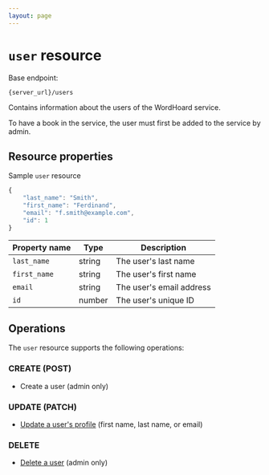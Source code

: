 ```yaml
---
layout: page
---
```

# `user` resource

Base endpoint:

```shell
{server_url}/users
```

Contains information about the users of the WordHoard service.

To have a book in the service, the user must first be added to the service by admin.

## Resource properties

Sample `user` resource

```js
{
    "last_name": "Smith",
    "first_name": "Ferdinand",
    "email": "f.smith@example.com",
    "id": 1
}
```

| Property name | Type | Description |
| ------------- | ----------- | ----------- |
| `last_name` | string | The user's last name |
| `first_name` | string | The user's first name |
| `email` | string | The user's email address |
| `id` | number | The user's unique ID |

## Operations

The `user` resource supports the following operations:

### CREATE (POST)

* Create a user (admin only)

### UPDATE (PATCH)

* [Update a user's profile](docs/users/references/update-a-user-profile.md) (first name, last name, or email)

### DELETE

* [Delete a user](docs/users/references/delete-a-user.md) (admin only)
